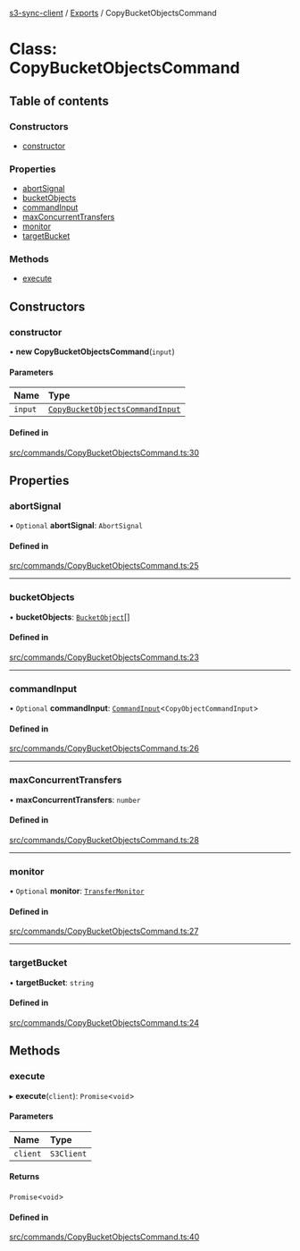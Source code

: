 [s3-sync-client](../README.md) / [Exports](../modules.md) / CopyBucketObjectsCommand

# Class: CopyBucketObjectsCommand

## Table of contents

### Constructors

- [constructor](CopyBucketObjectsCommand.md#constructor)

### Properties

- [abortSignal](CopyBucketObjectsCommand.md#abortsignal)
- [bucketObjects](CopyBucketObjectsCommand.md#bucketobjects)
- [commandInput](CopyBucketObjectsCommand.md#commandinput)
- [maxConcurrentTransfers](CopyBucketObjectsCommand.md#maxconcurrenttransfers)
- [monitor](CopyBucketObjectsCommand.md#monitor)
- [targetBucket](CopyBucketObjectsCommand.md#targetbucket)

### Methods

- [execute](CopyBucketObjectsCommand.md#execute)

## Constructors

### constructor

• **new CopyBucketObjectsCommand**(`input`)

#### Parameters

| Name | Type |
| :------ | :------ |
| `input` | [`CopyBucketObjectsCommandInput`](../modules.md#copybucketobjectscommandinput) |

#### Defined in

[src/commands/CopyBucketObjectsCommand.ts:30](https://github.com/jeanbmar/s3-sync-client/blob/168acbf/src/commands/CopyBucketObjectsCommand.ts#L30)

## Properties

### abortSignal

• `Optional` **abortSignal**: `AbortSignal`

#### Defined in

[src/commands/CopyBucketObjectsCommand.ts:25](https://github.com/jeanbmar/s3-sync-client/blob/168acbf/src/commands/CopyBucketObjectsCommand.ts#L25)

___

### bucketObjects

• **bucketObjects**: [`BucketObject`](BucketObject.md)[]

#### Defined in

[src/commands/CopyBucketObjectsCommand.ts:23](https://github.com/jeanbmar/s3-sync-client/blob/168acbf/src/commands/CopyBucketObjectsCommand.ts#L23)

___

### commandInput

• `Optional` **commandInput**: [`CommandInput`](../modules.md#commandinput)<`CopyObjectCommandInput`\>

#### Defined in

[src/commands/CopyBucketObjectsCommand.ts:26](https://github.com/jeanbmar/s3-sync-client/blob/168acbf/src/commands/CopyBucketObjectsCommand.ts#L26)

___

### maxConcurrentTransfers

• **maxConcurrentTransfers**: `number`

#### Defined in

[src/commands/CopyBucketObjectsCommand.ts:28](https://github.com/jeanbmar/s3-sync-client/blob/168acbf/src/commands/CopyBucketObjectsCommand.ts#L28)

___

### monitor

• `Optional` **monitor**: [`TransferMonitor`](TransferMonitor.md)

#### Defined in

[src/commands/CopyBucketObjectsCommand.ts:27](https://github.com/jeanbmar/s3-sync-client/blob/168acbf/src/commands/CopyBucketObjectsCommand.ts#L27)

___

### targetBucket

• **targetBucket**: `string`

#### Defined in

[src/commands/CopyBucketObjectsCommand.ts:24](https://github.com/jeanbmar/s3-sync-client/blob/168acbf/src/commands/CopyBucketObjectsCommand.ts#L24)

## Methods

### execute

▸ **execute**(`client`): `Promise`<`void`\>

#### Parameters

| Name | Type |
| :------ | :------ |
| `client` | `S3Client` |

#### Returns

`Promise`<`void`\>

#### Defined in

[src/commands/CopyBucketObjectsCommand.ts:40](https://github.com/jeanbmar/s3-sync-client/blob/168acbf/src/commands/CopyBucketObjectsCommand.ts#L40)
